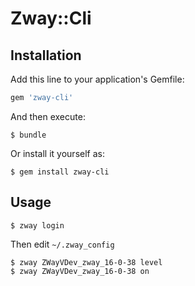 # Zway::Cli

## Installation

Add this line to your application's Gemfile:

```ruby
gem 'zway-cli'
```

And then execute:

    $ bundle

Or install it yourself as:

    $ gem install zway-cli

## Usage

    $ zway login

Then edit `~/.zway_config`

    $ zway ZWayVDev_zway_16-0-38 level
    $ zway ZWayVDev_zway_16-0-38 on
